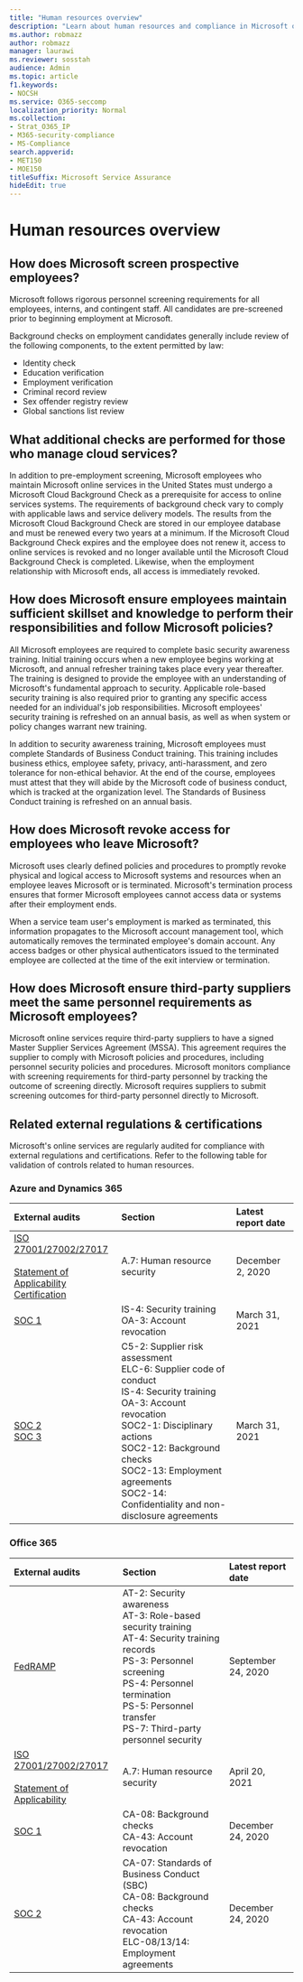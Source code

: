 ```yaml
---
title: "Human resources overview"
description: "Learn about human resources and compliance in Microsoft online services."
ms.author: robmazz
author: robmazz
manager: laurawi
ms.reviewer: sosstah
audience: Admin
ms.topic: article
f1.keywords:
- NOCSH
ms.service: O365-seccomp
localization_priority: Normal
ms.collection:
- Strat_O365_IP
- M365-security-compliance
- MS-Compliance
search.appverid:
- MET150
- MOE150
titleSuffix: Microsoft Service Assurance
hideEdit: true
---
```


# Human resources overview

## How does Microsoft screen prospective employees?

Microsoft follows rigorous personnel screening requirements for all employees, interns, and contingent staff. All candidates are pre-screened prior to beginning employment at Microsoft.

Background checks on employment candidates generally include review of the following components, to the extent permitted by law:

- Identity check
- Education verification
- Employment verification
- Criminal record review
- Sex offender registry review
- Global sanctions list review

## What additional checks are performed for those who manage cloud services?

In addition to pre-employment screening, Microsoft employees who maintain Microsoft online services in the United States must undergo a Microsoft Cloud Background Check as a prerequisite for access to online services systems. The requirements of background check vary to comply with applicable laws and service delivery models. The results from the Microsoft Cloud Background Check are stored in our employee database and must be renewed every two years at a minimum. If the Microsoft Cloud Background Check expires and the employee does not renew it, access to online services is revoked and no longer available until the Microsoft Cloud Background Check is completed. Likewise, when the employment relationship with Microsoft ends, all access is immediately revoked.

## How does Microsoft ensure employees maintain sufficient skillset and knowledge to perform their responsibilities and follow Microsoft policies?

All Microsoft employees are required to complete basic security awareness training. Initial training occurs when a new employee begins working at Microsoft, and annual refresher training takes place every year thereafter. The training is designed to provide the employee with an understanding of Microsoft's fundamental approach to security. Applicable role-based security training is also required prior to granting any specific access needed for an individual's job responsibilities. Microsoft employees' security training is refreshed on an annual basis, as well as when system or policy changes warrant new training.

In addition to security awareness training, Microsoft employees must complete Standards of Business Conduct training. This training includes business ethics, employee safety, privacy, anti-harassment, and zero tolerance for non-ethical behavior. At the end of the course, employees must attest that they will abide by the Microsoft code of business conduct, which is tracked at the organization level. The Standards of Business Conduct training is refreshed on an annual basis.

## How does Microsoft revoke access for employees who leave Microsoft?

Microsoft uses clearly defined policies and procedures to promptly revoke physical and logical access to Microsoft systems and resources when an employee leaves Microsoft or is terminated. Microsoft's termination process ensures that former Microsoft employees cannot access data or systems after their employment ends.

When a service team user's employment is marked as terminated, this information propagates to the Microsoft account management tool, which automatically removes the terminated employee's domain account. Any access badges or other physical authenticators issued to the terminated employee are collected at the time of the exit interview or termination.

## How does Microsoft ensure third-party suppliers meet the same personnel requirements as Microsoft employees?

Microsoft online services require third-party suppliers to have a signed Master Supplier Services Agreement (MSSA). This agreement requires the supplier to comply with Microsoft policies and procedures, including personnel security policies and procedures. Microsoft monitors compliance with screening requirements for third-party personnel by tracking the outcome of screening directly. Microsoft requires suppliers to submit screening outcomes for third-party personnel directly to Microsoft.

## Related external regulations & certifications

Microsoft's online services are regularly audited for compliance with external regulations and certifications. Refer to the following table for validation of controls related to human resources.

### Azure and Dynamics 365

| **External audits** | **Section** | **Latest report date** |
|:--------------------|:------------|:-----------------------|  
| [ISO 27001/27002/27017](https://servicetrust.microsoft.com/ViewPage/MSComplianceGuideV3?command=Download&downloadType=Document&downloadId=e9116047-f327-430c-a83f-166b7e561ad6&tab=7027ead0-3d6b-11e9-b9e1-290b1eb4cdeb&docTab=7027ead0-3d6b-11e9-b9e1-290b1eb4cdeb_ISO_Reports) <br><br> [Statement of Applicability](https://servicetrust.microsoft.com/ViewPage/MSComplianceGuideV3?command=Download&downloadType=Document&downloadId=00af6c3e-7f3e-4e0d-8b0e-79f45ef2cef1&tab=7027ead0-3d6b-11e9-b9e1-290b1eb4cdeb&docTab=7027ead0-3d6b-11e9-b9e1-290b1eb4cdeb_ISO_Reports) <br> [Certification](https://servicetrust.microsoft.com/ViewPage/MSComplianceGuideV3?command=Download&downloadType=Document&downloadId=d7af5304-3a31-40e6-9abb-e26352305d41&tab=7027ead0-3d6b-11e9-b9e1-290b1eb4cdeb&docTab=7027ead0-3d6b-11e9-b9e1-290b1eb4cdeb_ISO_Reports) | A.7: Human resource security | December 2, 2020 |
| [SOC 1](https://servicetrust.microsoft.com/ViewPage/MSComplianceGuideV3?command=Download&downloadType=Document&downloadId=90df3f9c-3aaf-4dbf-99d0-ca9f2991721b&tab=7027ead0-3d6b-11e9-b9e1-290b1eb4cdeb&docTab=7027ead0-3d6b-11e9-b9e1-290b1eb4cdeb_SOC_%2F_SSAE_16_Reports) | IS-4: Security training <br> OA-3: Account revocation | March 31, 2021 |
| [SOC 2](https://servicetrust.microsoft.com/ViewPage/MSComplianceGuideV3?command=Download&downloadType=Document&downloadId=234a0f57-83c1-4afc-a586-a0e7a59592f7&tab=7027ead0-3d6b-11e9-b9e1-290b1eb4cdeb&docTab=7027ead0-3d6b-11e9-b9e1-290b1eb4cdeb_SOC_%2F_SSAE_16_Reports) <br> [SOC 3](https://servicetrust.microsoft.com/ViewPage/MSComplianceGuideV3?command=Download&downloadType=Document&downloadId=75c8cbf6-e456-473c-a05e-34fea888ec2a&tab=7027ead0-3d6b-11e9-b9e1-290b1eb4cdeb&docTab=7027ead0-3d6b-11e9-b9e1-290b1eb4cdeb_SOC_%2F_SSAE_16_Reports) | C5-2: Supplier risk assessment <br> ELC-6: Supplier code of conduct <br> IS-4: Security training <br> OA-3: Account revocation <br> SOC2-1: Disciplinary actions <br> SOC2-12: Background checks <br> SOC2-13: Employment agreements <br> SOC2-14: Confidentiality and non-disclosure agreements | March 31, 2021 |

### Office 365

| **External audits** | **Section** | **Latest report date** |
|:--------------------|:------------|:-----------------------|  
| [FedRAMP](https://compliance.microsoft.com/compliancemanager) | AT-2: Security awareness <br> AT-3: Role-based security training <br> AT-4: Security training records <br> PS-3: Personnel screening <br> PS-4: Personnel termination <br> PS-5: Personnel transfer <br> PS-7: Third-party personnel security | September 24, 2020 |
| [ISO 27001/27002/27017](https://servicetrust.microsoft.com/ViewPage/MSComplianceGuideV3?command=Download&downloadType=Document&downloadId=8d625374-4f2d-49f8-9d37-a4281ba98222&tab=7027ead0-3d6b-11e9-b9e1-290b1eb4cdeb&docTab=7027ead0-3d6b-11e9-b9e1-290b1eb4cdeb_ISO_Reports) <br><br> [Statement of Applicability](https://servicetrust.microsoft.com/ViewPage/MSComplianceGuideV3?command=Download&downloadType=Document&downloadId=c0df4ce8-c77e-4183-84eb-c8688470d8b1&tab=7027ead0-3d6b-11e9-b9e1-290b1eb4cdeb&docTab=7027ead0-3d6b-11e9-b9e1-290b1eb4cdeb_ISO_Reports) | A.7: Human resource security | April 20, 2021 |
| [SOC 1](https://servicetrust.microsoft.com/ViewPage/MSComplianceGuideV3?command=Download&downloadType=Document&downloadId=90df3f9c-3aaf-4dbf-99d0-ca9f2991721b&tab=7027ead0-3d6b-11e9-b9e1-290b1eb4cdeb&docTab=7027ead0-3d6b-11e9-b9e1-290b1eb4cdeb_SOC_%2F_SSAE_16_Reports) | CA-08: Background checks <br> CA-43: Account revocation | December 24, 2020 |
| [SOC 2](https://servicetrust.microsoft.com/ViewPage/MSComplianceGuideV3?command=Download&downloadType=Document&downloadId=a73c1738-7892-42b7-acd3-87b6371c53f6&tab=7027ead0-3d6b-11e9-b9e1-290b1eb4cdeb&docTab=7027ead0-3d6b-11e9-b9e1-290b1eb4cdeb_SOC_%2F_SSAE_16_Reports) | CA-07: Standards of Business Conduct (SBC) <br> CA-08: Background checks <br> CA-43: Account revocation <br> ELC-08/13/14: Employment agreements | December 24, 2020 |

